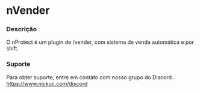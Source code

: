 # nVender

### Descrição
O nProtect é um plugin de /vender, com sistema de venda automática e por shift.

### Suporte
Para obter suporte, entre em contato com nosso grupo do Discord. https://www.nickuc.com/discord